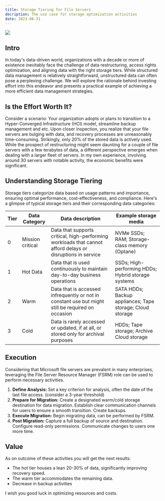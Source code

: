 ```yaml
---
title: Storage Tiering for File Servers
decription: The use case for storage optimization activities
date: 2023-08-31
---
```


![](/data-tiers.png)

## Intro
In today's data-driven world, organizations with a decade or more of existence inevitably face the challenge of data restructuring, access rights optimization, and aligning data with the right storage tiers. While structured data management is relatively straightforward, unstructured data can often pose a perplexing challenge. We will explore the rationale behind investing effort into this endeavor and presents a practical example of achieving a more efficient data management strategies.

## Is the Effort Worth It?
Consider a scenario: Your organization adopts or plans to transition to a Hyper-Converged Infrastructure (HCI) model, streamline backup management and etc. Upon closer inspection, you realize that your file servers are bulging with data, and recovery processes are unreasonably time-consuming. Strikingly, only 20% of the stored data is actively used. While the prospect of restructuring might seem daunting for a couple of file servers with a few terabytes of data, a different perspective emerges when dealing with a larger fleet of servers. In my own experience, involving around 30 servers with notable activity, the economic benefits were significant.

## Understanding Storage Tiering
Storage tiers categorize data based on usage patterns and importance, ensuring optimal performance, cost-effectiveness, and compliance. Here's a glimpse of typical storage tiers and their corresponding data categories:

|Tier|Data Category|Data description|Example storage media|
|---|---|---|---|
|0|Mission critical|Data that supports critical, high-performing workloads that cannot afford delays or disruptions in service|NVMe SSDs; RAM; Storage-class memory (Optane)|
|1|Hot Data|Data that is used continuously to maintain day-to-day business operations|SSDs; High-performing HDDs; Hybrid storage systems|
|2|Warm|Data that is accessed infrequently or not in constant use but might still be required on occasion|SATA HDDs; Backup appliances; Tape storage; Cloud storage|
|3|Cold|Data is rarely accessed or updated, if at all, or stored only for archival purposes|HDDs; Tape storage; Archive Cloud storage|

## Execution
Considering that Microsoft file servers are prevalent in many enterprises, leveraging the File Server Resource Manager (FSRM) role can be used to perform necessary activities.

1. **Define Analysis:** Set a key criterion for analysis, often the date of the last file access. (consider a 3-year threshold)    
2. **Prepare for Migration:** Create a designated warm/cold storage destination for data migration. Establish clear communication channels for users to ensure a smooth transition. Create backups.
3. **Execute Migration:** Begin migrating data, can be performed by FSRM.
4. **Post Migration:** Capture a full backup of source and destination. Configure read-only permissions. Communicate changes to users one more time.

## Value
As on outcome of these activities you will get the next results:

- The hot tier houses a lean 20-30% of data, significantly improving recovery speed.
- The warm tier accommodates the remaining data.
- Decrease in backup activities

I wish you good luck in optimizing resources and costs.
